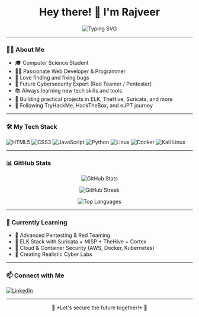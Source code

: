 <h1 align="center">Hey there! 👋 I'm Rajveer</h1>

<p align="center">
  <img src="https://readme-typing-svg.demolab.com?font=Fira+Code&duration=3000&pause=1000&center=true&width=435&lines=Cybersecurity+Enthusiast;Web+Developer+%7C+Bug+Hunter;Future+Red+Team+Specialist;Learning+Everyday!+💻" alt="Typing SVG" />
</p>

---

### 👨‍💻 About Me

- 🎓 Computer Science Student  
- 🧑‍💻 Passionate Web Developer & Programmer  
- 🐞 Love finding and fixing bugs  
- 🔐 Future Cybersecurity Expert (Red Teamer / Pentester)  
- 📚 Always learning new tech skills and tools  
- 🚀 Building practical projects in ELK, TheHive, Suricata, and more  
- 🧠 Following TryHackMe, HackTheBox, and eJPT journey

---

### 🛠️ My Tech Stack

![HTML5](https://img.shields.io/badge/HTML5-E34F26?logo=html5&logoColor=white&style=for-the-badge)
![CSS3](https://img.shields.io/badge/CSS3-1572B6?logo=css3&logoColor=white&style=for-the-badge)
![JavaScript](https://img.shields.io/badge/JavaScript-F7DF1E?logo=javascript&logoColor=black&style=for-the-badge)
![Python](https://img.shields.io/badge/Python-3776AB?logo=python&logoColor=white&style=for-the-badge)
![Linux](https://img.shields.io/badge/Linux-FCC624?logo=linux&logoColor=black&style=for-the-badge)
![Docker](https://img.shields.io/badge/Docker-2496ED?logo=docker&logoColor=white&style=for-the-badge)
![Kali Linux](https://img.shields.io/badge/Kali-268BEB?logo=kalilinux&logoColor=white&style=for-the-badge)

---

### 📊 GitHub Stats

<p align="center">
  <img src="https://github-readme-stats.vercel.app/api?username=rajveerxyz&show_icons=true&theme=tokyonight&hide_border=false" alt="GitHub Stats" />
</p>

<p align="center">
  <img src="https://github-readme-streak-stats.herokuapp.com/?user=rajveerxyz&theme=tokyonight&hide_border=false" alt="GitHub Streak" />
</p>

<p align="center">
  <img src="https://github-readme-stats.vercel.app/api/top-langs/?username=rajveerxyz&layout=compact&theme=tokyonight&hide_border=false" alt="Top Languages" />
</p>

---

### 🌱 Currently Learning

- 📌 Advanced Pentesting & Red Teaming  
- 📌 ELK Stack with Suricata + MISP + TheHive + Cortex  
- 📌 Cloud & Container Security (AWS, Docker, Kubernetes)  
- 📌 Creating Realistic Cyber Labs

---

### 📫 Connect with Me

[![LinkedIn](https://img.shields.io/badge/LinkedIn-blue?logo=linkedin&style=for-the-badge)](https://www.linkedin.com/in/rajveerSingh47)


---

<p align="center">
  🚀 *Let's secure the future together!* 🚀  
</p>
